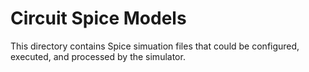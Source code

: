 # Circuit Spice Models
This directory contains Spice simuation files that could be configured, executed, and processed by the simulator.